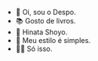 - 🦇  Oi, sou o Despo.
- 📚  Gosto de livros.
- 🍊  Hinata Shoyo.
- 🌴  Meu estilo é simples.
- 🤙🏻  Só isso.
